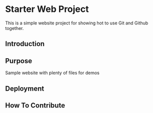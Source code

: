 # Starter Web Project

This is a simple website project for showing hot to use Git and Github together.

## Introduction

## Purpose

Sample website with plenty of files for demos

## Deployment

## How To Contribute